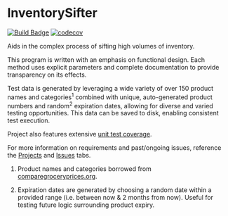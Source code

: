 # InventorySifter

[![Build Badge](https://travis-ci.org/AnthonyWhitakerJr/InventorySifterJs.svg?branch=master)](https://travis-ci.org/AnthonyWhitakerJr/InventorySifterJs) [![codecov](https://codecov.io/gh/AnthonyWhitakerJr/InventorySifterJs/branch/master/graph/badge.svg)](https://codecov.io/gh/AnthonyWhitakerJr/InventorySifterJs)

Aids in the complex process of sifting high volumes of inventory.

This program is written with an emphasis on functional design. Each method uses explicit parameters and complete documentation to provide transparency on its effects.

Test data is generated by leveraging a wide variety of over 150 product names and categories<sup>1</sup> combined with unique, auto-generated product numbers and random<sup>2</sup> expiration dates, allowing for diverse and varied testing opportunities. This data can be saved to disk, enabling consistent test execution.

Project also features extensive [unit test coverage](https://codecov.io/gh/AnthonyWhitakerJr/InventorySifter).

For more information on requirements and past/ongoing issues, reference the [Projects](https://github.com/AnthonyWhitakerJr/InventorySifter/projects) and [Issues](https://github.com/AnthonyWhitakerJr/InventorySifter/issues?utf8=✓&q=is%3Aissue) tabs.

1. Product names and categories borrowed from [comparegroceryprices.org](http://www.comparegroceryprices.org/search/complete-grocery-list-by-category.shtml).

2. Expiration dates are generated by choosing a random date within a provided range (i.e. between now & 2 months from now). Useful for testing future logic surrounding product expiry.
